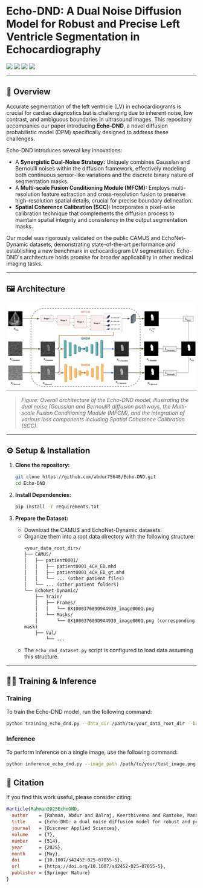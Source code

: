 # Echo-DND: A Dual Noise Diffusion Model for Robust and Precise Left Ventricle Segmentation in Echocardiography

[![](https://img.shields.io/badge/Paper-Discover%20Applied%20Sciences%20(Springer)-green?logo=springer&style=flat-square)](https://doi.org/10.1007/s42452-025-07055-5)
[![](https://img.shields.io/badge/arXiv-Preprint-red?logo=arxiv&style=flat-square)](https://arxiv.org/abs/2506.15166)
[![](https://img.shields.io/badge/Code-GitHub-black?logo=github&style=flat-square)](https://github.com/abdur75648/Echo-DND)
[![](https://img.shields.io/badge/Project-Page-blue?style=flat&logo=githubpages&logoColor=white)](https://abdur75648.github.io/Echo-DND)

---

## 🧠 Overview
Accurate segmentation of the left ventricle (LV) in echocardiograms is crucial for cardiac diagnostics but is challenging due to inherent noise, low contrast, and ambiguous boundaries in ultrasound images. This repository accompanies our paper introducing **Echo-DND**, a novel diffusion probabilistic model (DPM) specifically designed to address these challenges.

Echo-DND introduces several key innovations:
*   A **Synergistic Dual-Noise Strategy:** Uniquely combines Gaussian and Bernoulli noises within the diffusion framework, effectively modeling both continuous sensor-like variations and the discrete binary nature of segmentation masks.
*   A **Multi-scale Fusion Conditioning Module (MFCM):** Employs multi-resolution feature extraction and cross-resolution fusion to preserve high-resolution spatial details, crucial for precise boundary delineation.
*   **Spatial Coherence Calibration (SCC):** Incorporates a pixel-wise calibration technique that complements the diffusion process to maintain spatial integrity and consistency in the output segmentation masks.

Our model was rigorously validated on the public CAMUS and EchoNet-Dynamic datasets, demonstrating state-of-the-art performance and establishing a new benchmark in echocardiogram LV segmentation. Echo-DND's architecture holds promise for broader applicability in other medical imaging tasks.

---

## 🖼️ Architecture

<p align="center">
  <img src="docs/static/images/echo_dnd_architecture.png" width="700px" alt="Echo-DND Architecture"/>
</p>

> *Figure: Overall architecture of the Echo-DND model, illustrating the dual noise (Gaussian and Bernoulli) diffusion pathways, the Multi-scale Fusion Conditioning Module (MFCM), and the integration of various loss components including Spatial Coherence Calibration (SCC).*

---

## ⚙️ Setup & Installation

1.  **Clone the repository:**
    ```bash
    git clone https://github.com/abdur75648/Echo-DND.git
    cd Echo-DND
    ```

2.  **Install Dependencies:**
    ```bash
    pip install -r requirements.txt
    ```

3. **Prepare the Dataset:**
   - Download the CAMUS and EchoNet-Dynamic datasets.
   - Organize them into a root data directory with the following structure:
     ```
     <your_data_root_dir>/
     ├── CAMUS/
     │   ├── patient0001/
     │   │   ├── patient0001_4CH_ED.mhd
     │   │   ├── patient0001_4CH_ED_gt.mhd
     │   │   └── ... (other patient files)
     │   └── ... (other patient folders)
     └── EchoNet-Dynamic/
         ├── Train/
         │   ├── Frames/
         │   │   └── 0X100037609D9A4939_image0001.png
         │   └── Masks/
         │       └── 0X100037609D9A4939_image0001.png (corresponding mask)
         ├── Val/
             └── ...
     ```
   - The `echo_dnd_dataset.py` script is configured to load data assuming this structure.

---

## 🏃‍♂️ Training & Inference
### Training
To train the Echo-DND model, run the following command:
```bash
python training_echo_dnd.py --data_dir /path/to/your_data_root_dir --batch_size 4 --lr 1e-4 --out_dir ./results/training_run1
```

### Inference
To perform inference on a single image, use the following command:
```bash
python inference_echo_dnd.py --image_path /path/to/your/test_image.png --model_path /path/to/your/pretrained_echodnd_model.pt --out_dir ./results/inference_output
```

## 📄 Citation

If you find this work useful, please consider citing:

```bibtex
@article{Rahman2025EchoDND,
  author    = {Rahman, Abdur and Balraj, Keerthiveena and Ramteke, Manojkumar and Rathore, Anurag Singh},
  title     = {Echo-DND: a dual noise diffusion model for robust and precise left ventricle segmentation in echocardiography},
  journal   = {Discover Applied Sciences},
  volume    = {7},
  number    = {514},
  year      = {2025},
  month     = {May},
  doi       = {10.1007/s42452-025-07055-5},
  url       = {https://doi.org/10.1007/s42452-025-07055-5},
  publisher = {Springer Nature}
}
